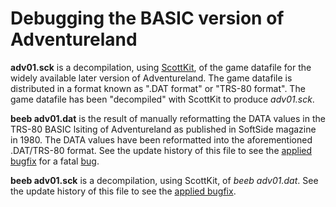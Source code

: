 # Debugging the BASIC version of Adventureland

**adv01.sck** is a decompilation, using [ScottKit](https://github.com/MikeTaylor/scottkit), of the game datafile for the widely available later version of Adventureland. The game datafile is distributed in a format known as ".DAT format" or "TRS-80 format". The game datafile has been "decompiled" with ScottKit to produce _adv01.sck_.

**beeb adv01.dat** is the result of manually reformatting the DATA values in the TRS-80 BASIC lsiting of Adventureland as published in SoftSide magazine in 1980. The DATA values have been reformatted into the aforementioned .DAT/TRS-80 format. See the update history of this file to see the [applied bugfix](https://github.com/ahope1/Beeb-Adventureland/commit/9aafbc50fac1b01db1ecdd17a1b17b728398f2b3#diff-64cfd2897a97cb294f65a1b998f9a254) for a fatal [bug](https://github.com/ahope1/Beeb-Adventureland/issues/5#issue-689671276).

**beeb adv01.sck** is a decompilation, using ScottKit, of _beeb adv01.dat_. See the update history of this file to see the [applied bugfix](https://github.com/ahope1/Beeb-Adventureland/commit/ce0ec217905b035f22180833b266c79e7d5c01ef).
